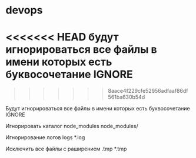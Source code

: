 # devops

<<<<<<< HEAD
будут игнорироваться все файлы в имени которых есть буквосочетание IGNORE
=======
>>>>>>> 8aace4f229cfe52956adfaaf86df561ba630b54d

Будут игнорироваться все файлы в имени которых есть буквосочетание IGNORE

Игнорировать каталог node_modules 
node_modules/ 

Игнорирование логов 
logs 
*.log 

Исключить все файлы с раширением .tmp
*.tmp
